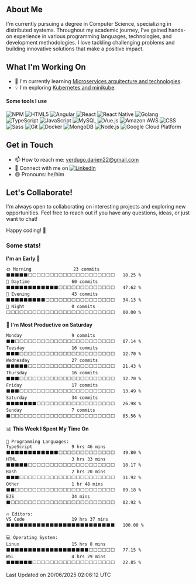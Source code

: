 ## About Me

I'm currently pursuing a degree in Computer Science, specializing in distributed systems. Throughout my academic journey, I've gained hands-on experience in various programming languages, technologies, and development methodologies. I love tackling challenging problems and building innovative solutions that make a positive impact.

## What I'm Working On

- 🌱 I'm currently learning [Microservices arquitecture and technologies](https://microservices.io/).
- 💡 I'm exploring [Kubernetes and minikube](https://kubernetes.io/docs/tutorials/hello-minikube/).


<h4>Some tools I use</h3>
<p>
<img alt="NPM" 
     src="https://img.shields.io/badge/-NPM-CB3837?style=flat-square&style=for-the-badge&logo=npm&logoColor=white" />
<img alt="HTML5" 
     src="https://img.shields.io/badge/-HTML5-E34F26?style=flat-square&style=for-the-badge&logo=html5&logoColor=white" />
<img alt="Angular" 
     src="https://img.shields.io/badge/-Angular-DD0031?style=flat-square&style=for-the-badge&logo=angular&logoColor=white" />
<img alt="React" 
     src="https://img.shields.io/badge/React-20232A?style=flat-square&style=for-the-badge&logo=react&logoColor=61DAFB" />
<img alt="React Native" 
     src="https://img.shields.io/badge/React_Native-20232A?style=flat-square&style=for-the-badge&logo=react&logoColor=61DAFB" />
<img alt="Golang" 
     src="https://img.shields.io/badge/Go-00ADD8?style=flat-square&style=for-the-badge&logo=Go&logoColor=white" />
<img alt="TypeScript" 
     src="https://img.shields.io/badge/-TypeScript-007ACC?style=flat-square&style=for-the-badge&logo=typescript&logoColor=white" />
<img alt="JavaScript" 
     src="https://img.shields.io/badge/JavaScript-323330?style=flat-square&style=for-the-badge&logo=javascript&logoColor=F7DF1E" />
<img alt="MySQL" 
     src="https://img.shields.io/badge/MySQL-00000F?style=flat-square&style=for-the-badge&logo=mysql&logoColor=white" />
<img alt="Vue.js" 
     src="https://img.shields.io/badge/Vue.js-35495E?style=flat-square&style=for-the-badge&logo=vuedotjs&logoColor=4FC08D" />
<img alt="Amazon AWS" 
     src="https://img.shields.io/badge/Amazon_AWS-232F3E?style=flat-square&style=for-the-badge&logo=amazon-aws&logoColor=white" />
<img alt="CSS" 
     src="https://img.shields.io/badge/CSS-239120?style=flat-square&style=for-the-badge&logo=css3&logoColor=white" />
<img alt="Sass" 
     src="https://img.shields.io/badge/-Sass-CC6699?style=flat-square&style=for-the-badge&logo=sass&logoColor=white" />
<img alt="Git" 
     src="https://img.shields.io/badge/-Git-F05032?style=flat-square&style=for-the-badge&logo=git&logoColor=white" />
<img alt="Docker" 
     src="https://img.shields.io/badge/-Docker-46a2f1?style=flat-square&style=for-the-badge&logo=docker&logoColor=white" />
<img alt="MongoDB" 
     src="https://img.shields.io/badge/-MongoDB-13aa52?style=flat-square&style=for-the-badge&logo=mongodb&logoColor=white" />
<img alt="Node.js" 
     src="https://img.shields.io/badge/-Nodejs-43853d?style=flat-square&style=for-the-badge&logo=Node.js&logoColor=white" />
<img alt="Google Cloud Platform" 
     src="https://img.shields.io/badge/-Google_Cloud_Platform-1a73e8?style=flat-square&style=for-the-badge&logo=google-cloud&logoColor=white" />
</p>

## Get in Touch

- 📫 How to reach me: [verdugo.darien22@gmail.com](mailto:verdugo.darien22@gmail.com)
- 💼 Connect with me on [![LinkedIn](https://img.shields.io/badge/LinkedIn-0073b1?logo=linkedin&style=flat-square&logoColor=white)](https://www.linkedin.com/in/necrozm4)
- 😄 Pronouns: he/him

## Let's Collaborate!

I'm always open to collaborating on interesting projects and exploring new opportunities. Feel free to reach out if you have any questions, ideas, or just want to chat!

Happy coding! 🚀

### Some stats!

<!--START_SECTION:waka-->
**I'm an Early 🐤** 

```text
🌞 Morning                23 commits          ⬛⬛⬛⬛⬛⬜⬜⬜⬜⬜⬜⬜⬜⬜⬜⬜⬜⬜⬜⬜⬜⬜⬜⬜⬜   18.25 % 
🌆 Daytime                60 commits          ⬛⬛⬛⬛⬛⬛⬛⬛⬛⬛⬛⬛⬜⬜⬜⬜⬜⬜⬜⬜⬜⬜⬜⬜⬜   47.62 % 
🌃 Evening                43 commits          ⬛⬛⬛⬛⬛⬛⬛⬛⬛⬜⬜⬜⬜⬜⬜⬜⬜⬜⬜⬜⬜⬜⬜⬜⬜   34.13 % 
🌙 Night                  0 commits           ⬜⬜⬜⬜⬜⬜⬜⬜⬜⬜⬜⬜⬜⬜⬜⬜⬜⬜⬜⬜⬜⬜⬜⬜⬜   00.00 % 
```
📅 **I'm Most Productive on Saturday** 

```text
Monday                   9 commits           ⬛⬛⬜⬜⬜⬜⬜⬜⬜⬜⬜⬜⬜⬜⬜⬜⬜⬜⬜⬜⬜⬜⬜⬜⬜   07.14 % 
Tuesday                  16 commits          ⬛⬛⬛⬜⬜⬜⬜⬜⬜⬜⬜⬜⬜⬜⬜⬜⬜⬜⬜⬜⬜⬜⬜⬜⬜   12.70 % 
Wednesday                27 commits          ⬛⬛⬛⬛⬛⬜⬜⬜⬜⬜⬜⬜⬜⬜⬜⬜⬜⬜⬜⬜⬜⬜⬜⬜⬜   21.43 % 
Thursday                 16 commits          ⬛⬛⬛⬜⬜⬜⬜⬜⬜⬜⬜⬜⬜⬜⬜⬜⬜⬜⬜⬜⬜⬜⬜⬜⬜   12.70 % 
Friday                   17 commits          ⬛⬛⬛⬜⬜⬜⬜⬜⬜⬜⬜⬜⬜⬜⬜⬜⬜⬜⬜⬜⬜⬜⬜⬜⬜   13.49 % 
Saturday                 34 commits          ⬛⬛⬛⬛⬛⬛⬛⬜⬜⬜⬜⬜⬜⬜⬜⬜⬜⬜⬜⬜⬜⬜⬜⬜⬜   26.98 % 
Sunday                   7 commits           ⬛⬜⬜⬜⬜⬜⬜⬜⬜⬜⬜⬜⬜⬜⬜⬜⬜⬜⬜⬜⬜⬜⬜⬜⬜   05.56 % 
```


📊 **This Week I Spent My Time On** 

```text
💬 Programming Languages: 
TypeScript               9 hrs 46 mins       ⬛⬛⬛⬛⬛⬛⬛⬛⬛⬛⬛⬛⬜⬜⬜⬜⬜⬜⬜⬜⬜⬜⬜⬜⬜   49.80 % 
HTML                     3 hrs 33 mins       ⬛⬛⬛⬛⬛⬜⬜⬜⬜⬜⬜⬜⬜⬜⬜⬜⬜⬜⬜⬜⬜⬜⬜⬜⬜   18.17 % 
Bash                     2 hrs 20 mins       ⬛⬛⬛⬜⬜⬜⬜⬜⬜⬜⬜⬜⬜⬜⬜⬜⬜⬜⬜⬜⬜⬜⬜⬜⬜   11.92 % 
Other                    1 hr 48 mins        ⬛⬛⬜⬜⬜⬜⬜⬜⬜⬜⬜⬜⬜⬜⬜⬜⬜⬜⬜⬜⬜⬜⬜⬜⬜   09.18 % 
EJS                      34 mins             ⬛⬜⬜⬜⬜⬜⬜⬜⬜⬜⬜⬜⬜⬜⬜⬜⬜⬜⬜⬜⬜⬜⬜⬜⬜   02.92 % 

🔥 Editors: 
VS Code                  19 hrs 37 mins      ⬛⬛⬛⬛⬛⬛⬛⬛⬛⬛⬛⬛⬛⬛⬛⬛⬛⬛⬛⬛⬛⬛⬛⬛⬛   100.00 % 

💻 Operating System: 
Linux                    15 hrs 8 mins       ⬛⬛⬛⬛⬛⬛⬛⬛⬛⬛⬛⬛⬛⬛⬛⬛⬛⬛⬛⬜⬜⬜⬜⬜⬜   77.15 % 
WSL                      4 hrs 29 mins       ⬛⬛⬛⬛⬛⬛⬜⬜⬜⬜⬜⬜⬜⬜⬜⬜⬜⬜⬜⬜⬜⬜⬜⬜⬜   22.85 % 
```


 Last Updated on 20/06/2025 02:06:12 UTC
<!--END_SECTION:waka-->
